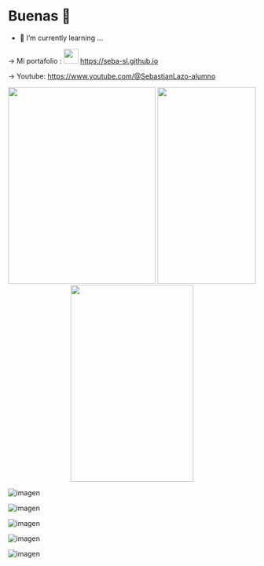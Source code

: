 <h1> Buenas 👋 </h1>

- 🌱 I’m currently learning ...
  
-> Mi portafolio : <img src="https://github.com/user-attachments/assets/f34938ce-41de-4a42-8271-9ec471fb3fb1" width="30"></img>  https://seba-sl.github.io 


-> Youtube: https://www.youtube.com/@SebastianLazo-alumno



<p align="center">
  <img src="https://github.com/user-attachments/assets/94a6760d-9ea8-4665-b276-e61a8c13971b" width="300" height="400" />
  <img src="https://github.com/user-attachments/assets/f851a1d9-82ac-4b3c-8366-c5d4fa6c4ec7" width="200" height="400" />
  <img src="https://github.com/user-attachments/assets/8dec6844-6f43-4712-a9a7-e7d6743971a0" width="250" height="400" />
</p>


![imagen](https://github.com/user-attachments/assets/464e1cb4-5575-4c94-91a2-34d0add2829f)

![imagen](https://github.com/user-attachments/assets/eb4b4f46-21ae-450a-8168-9029e7c5b07e)

![imagen](https://github.com/user-attachments/assets/a2ce83b6-1b29-480b-9865-3e2703b1ed9b)



![imagen](https://github.com/user-attachments/assets/b3e14665-5b98-4f09-aaf5-7739f78f6bc0)


![imagen](https://github.com/user-attachments/assets/10e07931-cb92-4fdb-8cf4-426d8f5361a0)





<!--
**Seba-SL/Seba-SL** is a ✨ _special_ ✨ repository because its `README.md` (this file) appears on your GitHub profile.

Here are some ideas to get you started:

- 🔭 I’m currently working on ...
- 🌱 I’m currently learning ...
- 👯 I’m looking to collaborate on ...
- 🤔 I’m looking for help with ...
- 💬 Ask me about ...
- 📫 How to reach me: ...
- 😄 Pronouns: ...
- ⚡ Fun fact: ...
-->

